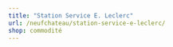 ```yaml
---
title: "Station Service E. Leclerc"
url: /neufchateau/station-service-e-leclerc/
shop: commodité
---
```

